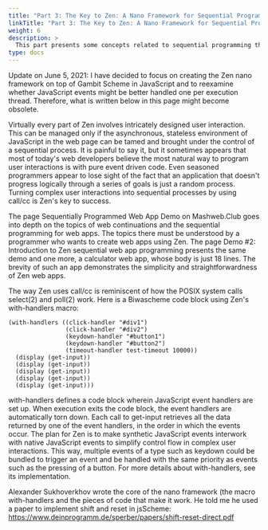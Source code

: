 ```yaml
---
title: "Part 3: The Key to Zen: A Nano Framework for Sequential Programming"
linkTitle: "Part 3: The Key to Zen: A Nano Framework for Sequential Programming"
weight: 6
description: >
  This part presents some concepts related to sequential programming that are key to Zen.
type: docs
---
```


Update on June 5, 2021: I have decided to focus on creating the Zen nano framework on top of Gambit Scheme in JavaScript and to reexamine whether JavaScript events might be better handled one per execution thread. Therefore, what is written below in this page might become obsolete.

Virtually every part of Zen involves intricately designed user interaction. This can be managed only if the asynchronous, stateless environment of JavaScript in the web page can be tamed and brought under the control of a sequential process. It is painful to say it, but it sometimes appears that most of today's web developers believe the most natural way to program user interactions is with pure event driven code. Even seasoned programmers appear to lose sight of the fact that an application that doesn't progress logically through a series of goals is just a random process. Turning complex user interactions into sequential processes by using call/cc is Zen's key to success.

The page Sequentially Programmed Web App Demo on Mashweb.Club goes into depth on the topics of web continuations and the sequential programming for web apps. The topics there must be understood by a programmer who wants to create web apps using Zen. The page Demo #2: Introduction to Zen sequential web app programming presents the same demo and one more, a calculator web app, whose body is just 18 lines. The brevity of such an app demonstrates the simplicity and straightforwardness of Zen web apps.

The way Zen uses call/cc is reminiscent of how the POSIX system calls select(2) and poll(2) work. Here is a Biwascheme code block using Zen's with-handlers macro:
```
(with-handlers ((click-handler "#div1")
                (click-handler "#div2")
                (keydown-handler "#button1")
                (keydown-handler "#button2")
                (timeout-handler test-timeout 10000))
  (display (get-input))
  (display (get-input))
  (display (get-input))
  (display (get-input))
  (display (get-input)))
```
with-handlers defines a code block wherein JavaScript event handlers are set up. When execution exits the code block, the event handlers are automatically torn down. Each call to get-input retrieves all the data returned by one of the event handlers, in the order in which the events occur. The plan for Zen is to make synthetic JavaScript events interwork with native JavaScript events to simplify control flow in complex user interactions. This way, multiple events of a type such as keydown could be bundled to trigger an event and be handled with the same priority as events such as the pressing of a button.  For more details about with-handlers, see its implementation.

Alexander Sukhoverkhov wrote the core of the nano framework (the macro with-handlers and the pieces of code that make it work. He told me he used a paper to implement shift and reset in jsScheme: https://www.deinprogramm.de/sperber/papers/shift-reset-direct.pdf
